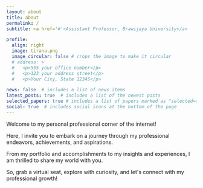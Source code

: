 ```yaml
---
layout: about
title: about
permalink: /
subtitle: <a href='#'>Assistant Professor, Brawijaya University</a>

profile:
  align: right
  image: tirana.png
  image_circular: false # crops the image to make it circular
  # address: >
  #   <p>555 your office number</p>
  #   <p>123 your address street</p>
  #   <p>Your City, State 12345</p>

news: false  # includes a list of news items
latest_posts: true  # includes a list of the newest posts
selected_papers: true # includes a list of papers marked as "selected={true}"
social: true  # includes social icons at the bottom of the page
---
```


Welcome to my personal professional corner of the internet! 

Here, I invite you to embark on a journey through my professional endeavors, achievements, and aspirations. 

From my portfolio and accomplishments to my insights and experiences, 
I am thrilled to share my world with you.

So, grab a virtual seat, explore with curiosity, and let's connect with my professional growth!

<!-- Tirana Noor Fatyanosa (Graduate Student Member, IEEE) received the B.S. and M.S. degrees in computer science from Brawijaya University, Indonesia, in 2013 and 2017, respectively. She is currently pursuing the Ph.D. degree with the Graduate School of Science and Technology, Kumamoto University, Japan. From 2013 to 2018, she also embarked on her technical career with several IT companies: Mitrais and Anomadic, working as a Software Engineer and a Quality Assurance Specialist. Also, she has worked with Kata.ai, as an AI Research Scientist Intern. Her research interests include deep neuroevolution, focusing on the automatic hyperparameters and architecture optimization of deep neural networks using an evolutionary algorithm. -->

<!-- Write your biography here. Tell the world about yourself. Link to your favorite [subreddit](http://reddit.com). You can put a picture in, too. The code is already in, just name your picture `prof_pic.jpg` and put it in the `img/` folder.

Put your address / P.O. box / other info right below your picture. You can also disable any of these elements by editing `profile` property of the YAML header of your `_pages/about.md`. Edit `_bibliography/papers.bib` and Jekyll will render your [publications page](/al-folio/publications/) automatically.

Link to your social media connections, too. This theme is set up to use [Font Awesome icons](http://fortawesome.github.io/Font-Awesome/) and [Academicons](https://jpswalsh.github.io/academicons/), like the ones below. Add your Facebook, Twitter, LinkedIn, Google Scholar, or just disable all of them. -->
